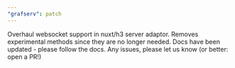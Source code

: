 ```yaml
---
"grafserv": patch
---
```


Overhaul websocket support in nuxt/h3 server adaptor. Removes experimental
methods since they are no longer needed. Docs have been updated - please follow
the docs. Any issues, please let us know (or better: open a PR!)
